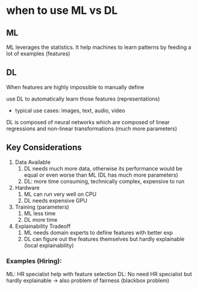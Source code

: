 # when to use ML vs DL

## ML 
ML leverages the statistics.
It help machines to learn patterns by feeding a lot of examples (features)


## DL
When features are highly impossible to manually define

use DL to automatically learn those features (representations)
- typical use cases: images, text, audio, video

DL is composed of neural networks which are composed of linear regressions and non-linear transformations (much more parameters)

## Key Considerations

1. Data Available 
   1. DL needs much more data, otherwise its performance would be equal or even worse than ML (DL has much more parameters)
   2. DL: more time consuming, technically complex, expensive to run 
2. Hardware
   1. ML can run very well on CPU 
   2. DL needs expensive GPU 
3. Training (parameters)
   1. ML less time
   2. DL more time
4. Explainability Tradeoff
   1. ML needs domain experts to define features with better exp
   2. DL can figure out the features themselves but hardly explainable (local explainability)


### Examples (Hiring):
ML: 
    HR specialist help with feature selection
DL:
    No need HR specialist but hardly explainable -> also problem of fairness (blackbox problem)










